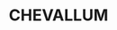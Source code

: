 ---
lastmod: '2025-04-06T06:05:21+00:00'
latitude: -26.691701
layout: suburb
longitude: 152.95452
postcode: '4555'
state: QLD
title: CHEVALLUM
url: /qld/chevallum/
---